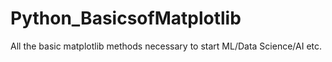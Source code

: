 # Python_BasicsofMatplotlib
All the basic matplotlib methods necessary to start ML/Data Science/AI etc.
